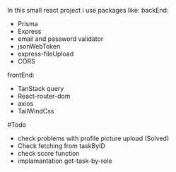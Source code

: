 In this small react project i use packages like:
backEnd:

- Prisma
- Express
- email and password validator
- jsonWebToken
- express-fileUpload 
- CORS

frontEnd:

- TanStack query
- React-router-dom
- axios
- TailWindCss

#Todo
- check problems with profile picture upload (Solved)
- Check fetching from taskByID
- check score function
- implamantation get-task-by-role
